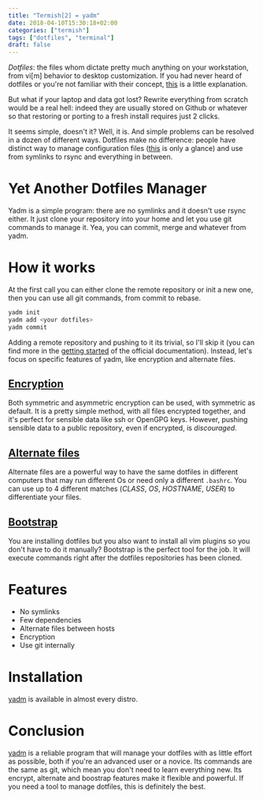 ```yaml
---
title: "Termish[2] = yadm"
date: 2018-04-10T15:30:18+02:00
categories: ["termish"]
tags: ["dotfiles", "terminal"]
draft: false
---
```


_Dotfiles_: the files whom dictate pretty much anything on your workstation,
from vi[m] behavior to desktop customization. If you had never heard of
dotfiles or you're not familiar with their concept,
[this][stack overflow dotfiles] is a little explanation.

But what if your laptop and data got lost? Rewrite everything from scratch would be a real hell: indeed they are usually stored on Github or whatever so that restoring or porting to a fresh install requires just 2 clicks.

It seems simple, doesn't it? Well, it is. And simple problems can be resolved in a dozen of different ways. Dotfiles make no difference: people have distinct way to manage configuration files ([this][dotfiles handler] is only a glance) and use from symlinks to rsync and everything in between.

# Yet Another Dotfiles Manager

Yadm is a simple program: there are no symlinks and it doesn't use rsync either. It just clone your repository into your home and let you use git commands to manage it. Yea, you can commit, merge and whatever from yadm.

# How it works

<script src="https://asciinema.org/a/168409.js" id="asciicast-168409" async></script>

At the first call you can either clone the remote repository or init a new one, then you can use all git commands, from commit to rebase.

```bash
yadm init
yadm add <your dotfiles>
yadm commit
```

Adding a remote repository and pushing to it its trivial, so I'll skip it (you can find more in the [getting started] of the official documentation).
Instead, let's focus on specific features of yadm, like encryption and alternate files.

## [Encryption]

Both symmetric and asymmetric encryption can be used, with symmetric as default. It is a pretty simple method, with all files encrypted together, and it's perfect for sensible data like ssh or OpenGPG keys. However, pushing sensible data to a public repository, even if encrypted, is _discouraged_.

## [Alternate files]

Alternate files are a powerful way to have the same dotfiles in different computers that may run different Os or need only a different `.bashrc`. You can use up to 4 different matches (_CLASS_, _OS_, _HOSTNAME_, _USER_) to differentiate your files.

## [Bootstrap]

You are installing dotfiles but you also want to install all vim plugins so you don't have to do it manually? Bootstrap is the perfect tool for the job. It will execute commands right after the dotfiles repositories has been cloned.

# Features

- No symlinks
- Few dependencies
- Alternate files between hosts
- Encryption
- Use git internally

# Installation

[yadm] is available in almost every distro.

# Conclusion

[yadm] is a reliable program that will manage your dotfiles with as little effort as possible, both if you're an advanced user or a novice. Its commands are the same as git, which mean you don't need to learn everything new. Its encrypt, alternate and boostrap features make it flexible and powerful. If you need a tool to manage dotfiles, this is definitely the best.

[stack overflow dotfiles]: https://askubuntu.com/questions/94780/what-are-dot-files

[dotfiles handler]: https://dotfiles.github.com/index.html#general-purpose-dotfile-utilities

[Homemaker]: https://github.com/FooSoft/homemaker

[yadm]: https://thelocehiliosan.github.io/yadm/

[getting started]: https://thelocehiliosan.github.io/yadm/docs/getting_started

[Alternate files]: https://thelocehiliosan.github.io/yadm/docs/alternates

[Encryption]: https://thelocehiliosan.github.io/yadm/docs/encryption

[Bootstrap]: https://thelocehiliosan.github.io/yadm/docs/bootstrap
